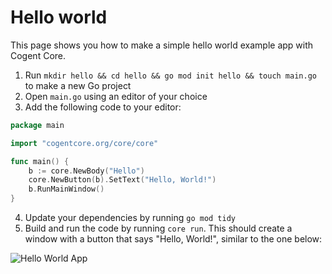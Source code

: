 # Hello world

This page shows you how to make a simple hello world example app with Cogent Core.

1. Run `mkdir hello && cd hello && go mod init hello && touch main.go` to make a new Go project
2. Open `main.go` using an editor of your choice
3. Add the following code to your editor:

```Go
package main

import "cogentcore.org/core/core"

func main() {
	b := core.NewBody("Hello")
	core.NewButton(b).SetText("Hello, World!")
	b.RunMainWindow()
}
```

4. Update your dependencies by running `go mod tidy`
5. Build and run the code by running `core run`. This should create a window with a button that says "Hello, World!", similar to the one below:

![Hello World App](hello-world.png)

